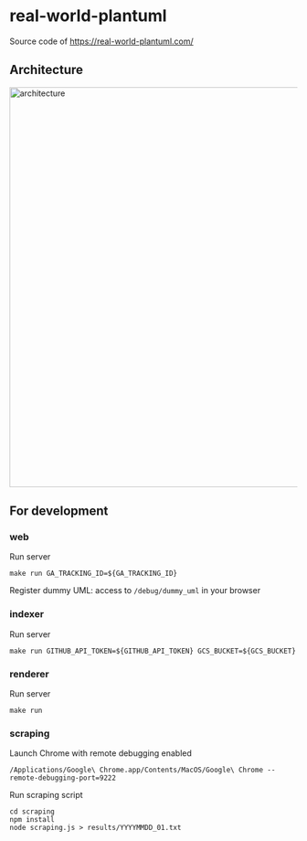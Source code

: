 real-world-plantuml
===

Source code of https://real-world-plantuml.com/

## Architecture

<img alt="architecture" src="https://github.com/addsict/real-world-plantuml/blob/master/docs/architecture.png" width="700">

## For development

### web

Run server

```
make run GA_TRACKING_ID=${GA_TRACKING_ID}
```

Register dummy UML: access to `/debug/dummy_uml` in your browser

### indexer

Run server

```
make run GITHUB_API_TOKEN=${GITHUB_API_TOKEN} GCS_BUCKET=${GCS_BUCKET}
```

### renderer

Run server

```
make run
```

### scraping

Launch Chrome with remote debugging enabled

```
/Applications/Google\ Chrome.app/Contents/MacOS/Google\ Chrome --remote-debugging-port=9222
```

Run scraping script

```
cd scraping
npm install
node scraping.js > results/YYYYMMDD_01.txt
```
